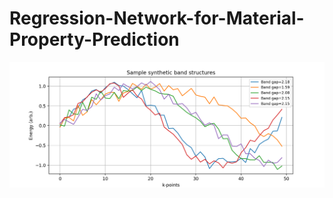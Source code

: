 # Regression-Network-for-Material-Property-Prediction

![](regression_materials/outputs/plots/sample_band_structures.png)
